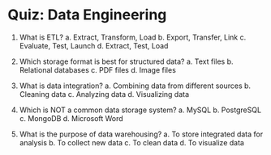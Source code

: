 # Quiz: Data Engineering

1. What is ETL?
   a. Extract, Transform, Load
   b. Export, Transfer, Link
   c. Evaluate, Test, Launch
   d. Extract, Test, Load

2. Which storage format is best for structured data?
   a. Text files
   b. Relational databases
   c. PDF files
   d. Image files

3. What is data integration?
   a. Combining data from different sources
   b. Cleaning data
   c. Analyzing data
   d. Visualizing data

4. Which is NOT a common data storage system?
   a. MySQL
   b. PostgreSQL
   c. MongoDB
   d. Microsoft Word

5. What is the purpose of data warehousing?
   a. To store integrated data for analysis
   b. To collect new data
   c. To clean data
   d. To visualize data
